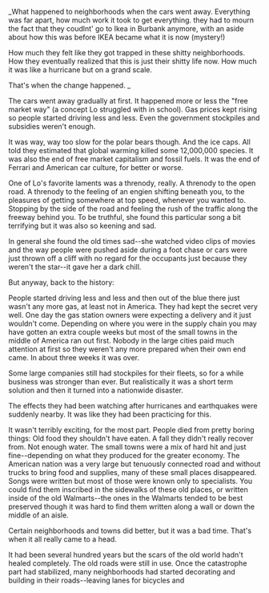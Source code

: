 _What happened to neighborhoods when the cars went away. Everything was far apart, how much work it took to get everything.  they had to mourn the fact that they coudlnt' go to Ikea in Burbank anymore, with an aside about how this was before IKEA became what it is now (mystery!) 

How much they felt like they got trapped in these shitty neighborhoods.  How they eventually realized that this is just their shitty life now.  How much it was like a hurricane but on a grand scale.   

That's when the change happened. _

The cars went away gradually at first.  It happened more or less the "free market way" (a concept Lo struggled with in school).  Gas prices kept rising so people started driving less and less. Even the government stockpiles and subsidies weren't enough.  

It was way, way too slow for the polar bears though.  And the ice caps.  All told they estimated that global warming killed some 12,000,000 species.  It was also the end of free market capitalism and fossil fuels.  It was the end of Ferrari and American car culture, for better or worse.  

One of Lo's favorite laments was a threnody, really.  A threnody to the open road.  A threnody to the feeling of an engien shifting beneath you, to the pleasures of getting somewhere at top speed, whenever you wanted to.  Stopping by the side of the road and feeling the rush of the traffic along the freeway behind you.   To be truthful, she found this particular song a bit terrifying but it was also so keening and sad.  

In general she found the old times sad--she watched video clips of movies and the way people were pushed aside during a foot chase or cars were just thrown off a cliff with no regard for the occupants just because they weren't the star--it gave her a dark chill. 

But anyway, back to the history: 

People started driving less and less and then out of the blue there just wasn't any more gas, at least not in America. They had kept the secret very well.  One day the gas station owners were expecting a delivery and it just wouldn't come.  Depending on where you were in the supply chain you may have gotten an extra couple weeks but most of the small towns in the middle of America ran out first.  Nobody in the large cities paid much attention at first so they weren't any more prepared when their own end came.  In about three weeks it was over. 

Some large companies still had stockpiles for their fleets, so for a while business was stronger than ever. But realistically it was a short term solution and then it turned into a nationwide disaster. 

The effects they had been watching after hurricanes and earthquakes were suddenly nearby.  It was like they had been practicing for this. 

It wasn't terribly exciting, for the most part.  People died from pretty boring things: Old food they shouldn't have eaten.  A fall they didn't really recover from.  Not enough water.  The small towns were a mix of hard hit and just fine--depending on what they produced for the greater economy.  The American nation was a very large but tenuously connected road and without trucks to bring food and supplies, many of these small places disappeared.  Songs were written but most of those were known only to specialists.  You could find them inscribed in the sidewalks of these old places, or written inside of the old Walmarts--the ones in the Walmarts tended to be best preserved though it was hard to find them written along a wall or down the middle of an aisle. 

Certain neighborhoods and towns did better, but it was a bad time.  That's when it all really came to a head. 

It had been several hundred years but the scars of the old world hadn't healed completely.  The old roads were still in use.  Once the catastrophe part had stabilized, many neighborhoods had started decorating and building in their roads--leaving lanes for bicycles and  